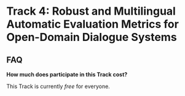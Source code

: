 # Track 4: Robust and Multilingual Automatic Evaluation Metrics for Open-Domain Dialogue Systems

## FAQ

**How much does participate in this Track cost?**

This Track is currently *free* for everyone.